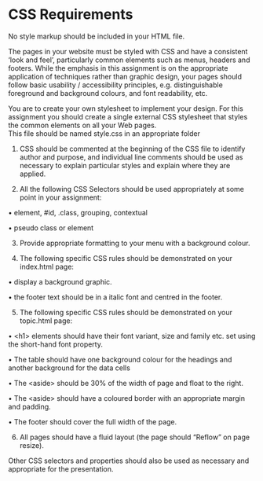# CSS Requirements

No style markup should be included in your HTML file.

The pages in your website must be styled with CSS and have a consistent ‘look and feel’, particularly 
common elements such as menus, headers and footers. While the emphasis in this assignment is on 
the appropriate application of techniques rather than graphic design, your pages should follow 
basic usability / accessibility principles, e.g. distinguishable foreground and background colours, and 
font readability, etc.   
 
You are to create your own stylesheet to implement your design. For this assignment you should 
create a single external CSS stylesheet that styles the common elements on all your Web pages.  
This file should be named style.css in an appropriate folder 
 
 1. CSS should be commented at the beginning of the CSS file to identify author and purpose, and individual line comments should be used as necessary to explain particular styles and explain where they are applied. 

 2. All the following CSS Selectors should be used appropriately at some point in your assignment: 
 
  • element, #id, .class, grouping, contextual

  • pseudo class or element  

 3. Provide appropriate formatting to your menu with a background colour.
 
 4. The following specific CSS rules should be demonstrated on your index.html page: 
 
  • display a background graphic. 

  • the footer text should be in a italic font and centred in the footer. 

 5. The following specific CSS rules should be demonstrated on your topic.html page: 

  • \<h1> elements should have their font variant, size and family etc. set using the 
short-hand font property. 

  • The table should have one  background colour for the headings and another background for the data cells 
 
  • The \<aside> should be 30% of the width of page and float to the right. 
 
  • The \<aside> should have a coloured border with an appropriate margin and padding.  
 
  • The footer should cover the full width of the page. 
 
 6. All pages should have a fluid layout (the page should “Reflow” on page resize). 
 
Other CSS selectors and properties should also be used as necessary and appropriate for  the 
presentation.     
 
